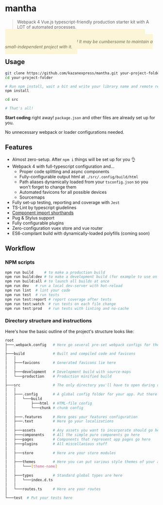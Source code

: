# mantha
> Webpack 4 Vue.js typescript-friendly production starter kit with A LOT of automated processes.

<i style="padding:1rem;border-radius:2px;background-color: #fdf5d8;color: #716b53;">NOTE: this pre-set was designed for faster development speeds on large-scale production applications! It may be cumbersome to maintain a small-independent project with it.</i>

## Usage

```bash
git clone https://github.com/kazanexpress/mantha.git your-project-folder
cd your-project-folder

# Run npm install, wait a bit and write your library name and remote repo url when asked.
npm install

cd src

# That's all!
```

**Start coding** right away! `package.json` and other files are already set up for you.

No unnecessary webpack or loader configurations needed.

## Features

- Almost zero-setup. After `npm i` things will be set up for you 👌
- Webpack 4 with full-typescript configuration and...
  - Proper code splitting and async components
  - Fully-configurable output html at `./src/.config/build/html`
  - Path aliases dynamically loaded from your `tsconfig.json` so you won't forget to change them
  - Automated favicons for all possible devices
  - Sourcemaps
- Fully set-up testing, reporting and coverage with `Jest`
- TS-Lint by typescript giudelines
- [Component import shorthands](#component-import-shorthands)
- Pug & Stylus support
- Fully configurable plugins
- Zero-configuration vuex store and vue router
- ES6-compilant build with dynamically-loaded polyfills (coming soon)

## Workflow

### NPM scripts

```bash
npm run build     # to make a production build
npm run build:dev # to make a development build (for example to use on your team's development server)
npm run build:all # to launch all builds at once
npm run dev   # run a local dev-server with hot-reload
npm run lint  # lint your code
npm run test  # run tests
npm run test:report # report coverage after tests
npm run test:watch  # run tests on each file change
npm run test:prod   # run tests with linting and no-cache
```

### Directory structure and instructions

Here's how the basic outline of the project's structure looks like:

```bash
root
├───.webpack.config   # Here go several pre-set webpack configs for the app
│
├───build             # Built and compiled code and favicons
│   │
│   ├───favicons      # Generated favicons lie here
│   │
│   ├───development   # Development build with source-maps
│   └───production    # Production minified build
│
├───src               # The only directory you'll have to open during development
│   │
│   ├───.config       # A global config folder for your app. Put there every setting you want to make global
│   │   └───build
│   │       ├───html  # HTML-file config
│   │       └───chunk # chunk config
│   │
│   ├───.features     # Here goes your features configuration
│   ├───.text         # Here go your localizations
│   │
│   ├───assets        # Any assets you want to incorporate should go here
│   ├───components    # All the simple pure components go here
│   ├───pages         # Components that represent app pages go here
│   ├───plugins       # All miscellanious stuff
│   │
│   ├───store         # Here are your store modules
│   │
│   ├───themes        # Here you can put various style themes of your app in .less or .css
│   │   └───[theme-name]
│   │
│   ├───types         # Standard global types are here
│   │   └───index.d.ts
│   │
│   └───routes.ts     # Here are your routes
│
└───test  # Put your tests here
```
